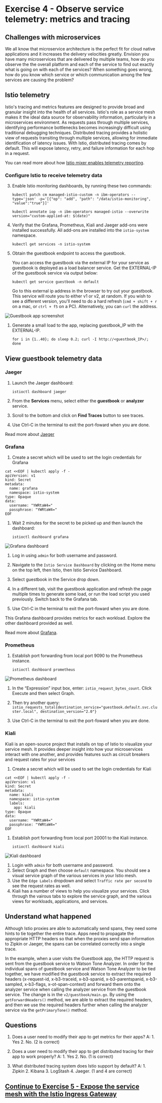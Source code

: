 # Exercise 4 - Observe service telemetry: metrics and tracing

## Challenges with microservices

We all know that microservice architecture is the perfect fit for cloud native applications and it increases the delivery velocities greatly. Envision you have many microservices that are delivered by multiple teams, how do you observe the the overall platform and each of the service to find out exactly what is going on with each of the services?  When something goes wrong, how do you know which service or which communication among the few services are causing the problem?

## Istio telemetry

Istio's tracing and metrics features are designed to provide broad and granular insight into the health of all services. Istio's role as a service mesh makes it the ideal data source for observability information, particularly in a microservices environment. As requests pass through multiple services, identifying performance bottlenecks becomes increasingly difficult using traditional debugging techniques. Distributed tracing provides a holistic view of requests transiting through multiple services, allowing for immediate identification of latency issues. With Istio, distributed tracing comes by default. This will expose latency, retry, and failure information for each hop in a request.

You can read more about how [Istio mixer enables telemetry reporting](https://istio.io/docs/concepts/policy-and-control/mixer.html).

### Configure Istio to receive telemetry data

3. Enable Istio monitoring dashboards, by running these two commands:
   ```shell
   kubectl patch cm managed-istio-custom -n ibm-operators --type='json' -p='[{"op": "add", "path": "/data/istio-monitoring", "value":"true"}]'
   ```
   ```
   kubectl annotate iop -n ibm-operators managed-istio --overwrite version="custom-applied-at: $(date)"
   ```

1. Verify that the Grafana, Prometheus, Kiali and Jaeger add-ons were installed successfully. All add-ons are installed into the `istio-system` namespace.

    ```shell
    kubectl get services -n istio-system
    ```

2. Obtain the guestbook endpoint to access the guestbook.

    You can access the guestbook via the external IP for your service as guestbook is deployed as a load balancer service. Get the EXTERNAL-IP of the guestbook service via output below:

    ```shell
    kubectl get service guestbook -n default
    ```

    Go to this external ip address in the browser to try out your guestbook. This service will route you to either v1 or v2, at random. If you wish to see a different version, you'll need to do a hard refresh (`cmd + shift + r` on a mac, or `ctrl + f5` on a PC). Alternatively, you can `curl` the address.

![Guestbook app screenshot](../README_images/guestbook1.png)

1. Generate a small load to the app, replacing guestbook_IP with the EXTERNAL-IP.

    ```shell
    for i in {1..40}; do sleep 0.2; curl -I http://<guestbook_IP>/; done
    ```

## View guestbook telemetry data

### Jaeger

1. Launch the Jaeger dashboard:

    ```shell
    istioctl dashboard jaeger
    ```

1. From the **Services** menu, select either the **guestbook** or **analyzer** service.
1. Scroll to the bottom and click on **Find Traces** button to see traces.
1. Use Ctrl-C in the terminal to exit the port-foward when you are done.

Read more about [Jaeger](https://www.jaegertracing.io/docs/)

### Grafana

1. Create a secret which will be used to set the login credentials for Grafana


```shell
cat <<EOF | kubectl apply -f -
apiVersion: v1
kind: Secret
metadata:
  name: grafana
  namespace: istio-system
type: Opaque
data:
  username: "YWRtaW4="
  passphrase: "YWRtaW4="
EOF
```

1. Wait 2 minutes for the secret to be picked up and then launch the dashboard:

    ```shell
    istioctl dashboard grafana
    ```

![Grafana dashboard](../README_images/grafana.png)

1. Log in using `admin` for both username and password.
1. Navigate to the `Istio Service Dashboard` by clicking on the Home menu on the top left, then Istio, then Istio Service Dashboard.

1. Select guestbook in the Service drop down.

1. In a different tab, visit the guestbook application and refresh the page multiple times to generate some load, or run the load script you used previously. Switch back to the Grafana tab.

1. Use Ctrl-C in the terminal to exit the port-foward when you are done.

This Grafana dashboard provides metrics for each workload. Explore the other dashboard provided as well.

Read more about [Grafana](http://docs.grafana.org/).

### Prometheus

1. Establish port forwarding from local port 9090 to the Prometheus instance.

    ```shell
    istioctl dashboard prometheus
    ```

![Prometheus dashboard](../README_images/prometheus.jpg)

1. In the “Expression” input box, enter: `istio_request_bytes_count`. Click Execute and then select Graph.

1. Then try another query: `istio_requests_total{destination_service="guestbook.default.svc.cluster.local", destination_version="2.0"}`

1. Use Ctrl-C in the terminal to exit the port-foward when you are done.

### Kiali

Kiali is an open-source project that installs on top of Istio to visualize your service mesh. It provides deeper insight into how your microservices interact with one another, and provides features such as circuit breakers and request rates for your services

1. Create a secret which will be used to set the login credentials for Kiali

```shell
cat <<EOF | kubectl apply -f -
apiVersion: v1
kind: Secret
metadata:
  name: kiali
  namespace: istio-system
  labels:
    app: kiali
type: Opaque
data:
  username: "YWRtaW4="
  passphrase: "YWRtaW4="
EOF
```

1. Establish port forwarding from local port 20001 to the Kiali instance.

    ```shell
    istioctl dashboard kiali
    ```

![Kiali dashboard](../README_images/kiali.png)

1. Login with `admin` for both username and password.
1. Select Graph and then choose `default` namespace. You should see a visual service graph of the various services in your Istio mesh.
1. Use the `Edge Labels` dropdown and select `Traffic rate per second` to see the request rates as well.
1. Kiali has a number of views to help you visualize your services. Click through the vairous tabs to explore the service graph, and the various views for workloads, applications, and services.

## Understand what happened

Although Istio proxies are able to automatically send spans, they need some hints to tie together the entire trace. Apps need to propagate the appropriate HTTP headers so that when the proxies send span information to Zipkin or Jaeger, the spans can be correlated correctly into a single trace.

In the example, when a user visits the Guestbook app, the HTTP request is sent from the guestbook service to Watson Tone Analyzer. In order for the individual spans of guestbook service and Watson Tone Analyzer to be tied together, we have modified the guestbook service to extract the required headers (x-request-id, x-b3-traceid, x-b3-spanid, x-b3-parentspanid, x-b3-sampled, x-b3-flags, x-ot-span-context) and forward them onto the analyzer service when calling the analyzer service from the guestbook service. The change is in the `v2/guestbook/main.go`. By using the `getForwardHeaders()` method, we are able to extract the required headers, and then we use the required headers further when calling the analyzer service via the `getPrimaryTone()` method.

## Questions

1. Does a user need to modify their app to get metrics for their apps?   A: 1. Yes 2. No. (2 is correct)

2. Does a user need to modify their app to get distributed tracing for their app to work properly? A: 1. Yes 2. No. (1 is correct)

3. What distributed tracing system does Istio support by default?  A: 1. Zipkin 2. Kibana 3. LogStash 4. Jaeger. (1 and 4 are correct)

## [Continue to Exercise 5 - Expose the service mesh with the Istio Ingress Gateway](../exercise-5/README.md)
